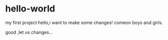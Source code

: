 # hello-world
my first project
hello,i want to make some changes!
comeon boys and girls.



good ,let us changes...
